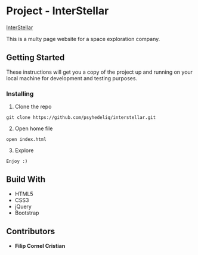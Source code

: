 # Project - InterStellar #

[InterStellar](https://psyhedeliq.github.io/interstellar/)  

This is a multy page website for a space exploration company.

## Getting Started ##
These instructions will get you a copy of the project up and running on your local machine for development and testing purposes.

### Installing ###

1. Clone the repo  

```
git clone https://github.com/psyhedeliq/interstellar.git
```
  
2. Open home file  
  
```  
open index.html 
```
  
3. Explore  
  
```
Enjoy :)
```

## Build With ##
* HTML5
* CSS3
* jQuery
* Bootstrap
  
## Contributors ##

* **Filip Cornel Cristian**
